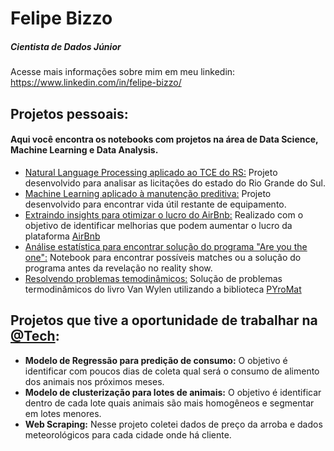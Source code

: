 # Felipe Bizzo
##### Cientista de Dados Júnior

Acesse mais informações sobre mim em meu linkedin: <https://www.linkedin.com/in/felipe-bizzo/>

## Projetos pessoais:
#### Aqui você encontra os notebooks com projetos na área de Data Science, Machine Learning e Data Analysis.
* [Natural Language Processing aplicado ao TCE do RS:](https://github.com/felipbizz/portfolio_projects/tree/main/analise_licitacao_TCE_RS) Projeto desenvolvido para analisar as licitações do estado do Rio Grande do Sul.
* [Machine Learning aplicado à manutenção preditiva:](https://github.com/felipbizz/project_portfolio/tree/main/predictive_maintenance) Projeto desenvolvido para encontrar vida útil restante de equipamento.
* [Extraindo insights para otimizar o lucro do AirBnb:](https://github.com/felipbizz/project_portfolio/tree/main/analise_airbnb) Realizado com o objetivo de identificar melhorias que podem aumentar o lucro da plataforma [AirBnb](https://www.airbnb.com.br/)
* [Análise estatística para encontrar solução do programa "Are you the one":](https://github.com/felipbizz/project_portfolio/tree/main/areYouTheOne_solver) Notebook para encontrar possíveis matches ou a solução do programa antes da revelação no reality show.
* [Resolvendo problemas temodinâmicos:](https://github.com/felipbizz/project_portfolio/tree/main/exercicios_sistemas_termicos) Solução de problemas termodinâmicos do livro Van Wylen utilizando a biblioteca [PYroMat](http://www.pyromat.org/)


## Projetos que tive a oportunidade de trabalhar na [@Tech](www.techagr.com):
* **Modelo de Regressão para predição de consumo:** O objetivo é identificar com poucos dias de coleta qual será o consumo de alimento dos animais nos próximos meses.
* **Modelo de clusterização para lotes de animais:** O objetivo é identificar dentro de cada lote quais animais são mais homogêneos e segmentar em lotes menores.
* **Web Scraping:** Nesse projeto coletei dados de preço da arroba e dados meteorológicos para cada cidade onde há cliente.

